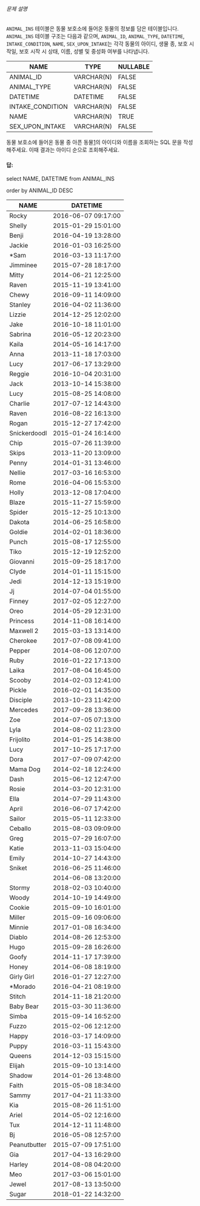 ###### 문제 설명

`ANIMAL_INS` 테이블은 동물 보호소에 들어온 동물의 정보를 담은 테이블입니다. `ANIMAL_INS` 테이블 구조는 다음과 같으며, `ANIMAL_ID`, `ANIMAL_TYPE`, `DATETIME`, `INTAKE_CONDITION`, `NAME`, `SEX_UPON_INTAKE`는 각각 동물의 아이디, 생물 종, 보호 시작일, 보호 시작 시 상태, 이름, 성별 및 중성화 여부를 나타냅니다.

| NAME             | TYPE       | NULLABLE |
| ---------------- | ---------- | -------- |
| ANIMAL_ID        | VARCHAR(N) | FALSE    |
| ANIMAL_TYPE      | VARCHAR(N) | FALSE    |
| DATETIME         | DATETIME   | FALSE    |
| INTAKE_CONDITION | VARCHAR(N) | FALSE    |
| NAME             | VARCHAR(N) | TRUE     |
| SEX_UPON_INTAKE  | VARCHAR(N) | FALSE    |

동물 보호소에 들어온 동물 중 아픈 동물[1](https://programmers.co.kr/learn/courses/30/lessons/59036#fn1)의 아이디와 이름을 조회하는 SQL 문을 작성해주세요. 이때 결과는 아이디 순으로 조회해주세요.



#### 답:



select NAME, DATETIME from ANIMAL_INS

order by ANIMAL_ID DESC



| NAME         | DATETIME            |
| ------------ | ------------------- |
| Rocky        | 2016-06-07 09:17:00 |
| Shelly       | 2015-01-29 15:01:00 |
| Benji        | 2016-04-19 13:28:00 |
| Jackie       | 2016-01-03 16:25:00 |
| *Sam         | 2016-03-13 11:17:00 |
| Jimminee     | 2015-07-28 18:17:00 |
| Mitty        | 2014-06-21 12:25:00 |
| Raven        | 2015-11-19 13:41:00 |
| Chewy        | 2016-09-11 14:09:00 |
| Stanley      | 2016-04-02 11:36:00 |
| Lizzie       | 2014-12-25 12:02:00 |
| Jake         | 2016-10-18 11:01:00 |
| Sabrina      | 2016-05-12 20:23:00 |
| Kaila        | 2014-05-16 14:17:00 |
| Anna         | 2013-11-18 17:03:00 |
| Lucy         | 2017-06-17 13:29:00 |
| Reggie       | 2016-10-04 20:31:00 |
| Jack         | 2013-10-14 15:38:00 |
| Lucy         | 2015-08-25 14:08:00 |
| Charlie      | 2017-07-12 14:43:00 |
| Raven        | 2016-08-22 16:13:00 |
| Rogan        | 2015-12-27 17:42:00 |
| Snickerdoodl | 2015-01-24 16:14:00 |
| Chip         | 2015-07-26 11:39:00 |
| Skips        | 2013-11-20 13:09:00 |
| Penny        | 2014-01-31 13:46:00 |
| Nellie       | 2017-03-16 16:53:00 |
| Rome         | 2016-04-06 15:53:00 |
| Holly        | 2013-12-08 17:04:00 |
| Blaze        | 2015-11-27 15:59:00 |
| Spider       | 2015-12-25 10:13:00 |
| Dakota       | 2014-06-25 16:58:00 |
| Goldie       | 2014-02-01 18:36:00 |
| Punch        | 2015-08-17 12:55:00 |
| Tiko         | 2015-12-19 12:52:00 |
| Giovanni     | 2015-09-25 18:17:00 |
| Clyde        | 2014-01-11 15:15:00 |
| Jedi         | 2014-12-13 15:19:00 |
| Jj           | 2014-07-04 01:55:00 |
| Finney       | 2017-02-05 12:27:00 |
| Oreo         | 2014-05-29 12:31:00 |
| Princess     | 2014-11-08 16:14:00 |
| Maxwell 2    | 2015-03-13 13:14:00 |
| Cherokee     | 2017-07-08 09:41:00 |
| Pepper       | 2014-08-06 12:07:00 |
| Ruby         | 2016-01-22 17:13:00 |
| Laika        | 2017-08-04 16:45:00 |
| Scooby       | 2014-02-03 12:41:00 |
| Pickle       | 2016-02-01 14:35:00 |
| Disciple     | 2013-10-23 11:42:00 |
| Mercedes     | 2017-09-28 13:36:00 |
| Zoe          | 2014-07-05 07:13:00 |
| Lyla         | 2014-08-02 11:23:00 |
| Frijolito    | 2014-01-25 14:38:00 |
| Lucy         | 2017-10-25 17:17:00 |
| Dora         | 2017-07-09 07:42:00 |
| Mama Dog     | 2014-02-18 12:24:00 |
| Dash         | 2015-06-12 12:47:00 |
| Rosie        | 2014-03-20 12:31:00 |
| Ella         | 2014-07-29 11:43:00 |
| April        | 2016-06-07 17:42:00 |
| Sailor       | 2015-05-11 12:33:00 |
| Ceballo      | 2015-08-03 09:09:00 |
| Greg         | 2015-07-29 16:07:00 |
| Katie        | 2013-11-03 15:04:00 |
| Emily        | 2014-10-27 14:43:00 |
| Sniket       | 2016-06-25 11:46:00 |
|              | 2014-06-08 13:20:00 |
| Stormy       | 2018-02-03 10:40:00 |
| Woody        | 2014-10-19 14:49:00 |
| Cookie       | 2015-09-10 16:01:00 |
| Miller       | 2015-09-16 09:06:00 |
| Minnie       | 2017-01-08 16:34:00 |
| Diablo       | 2014-08-26 12:53:00 |
| Hugo         | 2015-09-28 16:26:00 |
| Goofy        | 2014-11-17 17:39:00 |
| Honey        | 2014-06-08 18:19:00 |
| Girly Girl   | 2016-01-27 12:27:00 |
| *Morado      | 2016-04-21 08:19:00 |
| Stitch       | 2014-11-18 21:20:00 |
| Baby Bear    | 2015-03-30 11:36:00 |
| Simba        | 2015-09-14 16:52:00 |
| Fuzzo        | 2015-02-06 12:12:00 |
| Happy        | 2016-03-17 14:09:00 |
| Puppy        | 2016-03-11 15:43:00 |
| Queens       | 2014-12-03 15:15:00 |
| Elijah       | 2015-09-10 13:14:00 |
| Shadow       | 2014-01-26 13:48:00 |
| Faith        | 2015-05-08 18:34:00 |
| Sammy        | 2017-04-21 11:33:00 |
| Kia          | 2015-08-26 11:51:00 |
| Ariel        | 2014-05-02 12:16:00 |
| Tux          | 2014-12-11 11:48:00 |
| Bj           | 2016-05-08 12:57:00 |
| Peanutbutter | 2015-07-09 17:51:00 |
| Gia          | 2017-04-13 16:29:00 |
| Harley       | 2014-08-08 04:20:00 |
| Meo          | 2017-03-06 15:01:00 |
| Jewel        | 2017-08-13 13:50:00 |
| Sugar        | 2018-01-22 14:32:00 |